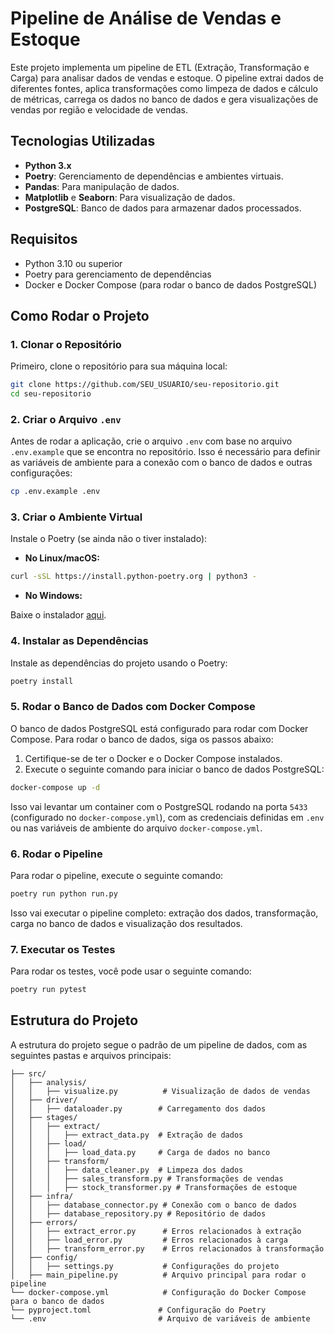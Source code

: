 # Pipeline de Análise de Vendas e Estoque

Este projeto implementa um pipeline de ETL (Extração, Transformação e Carga) para analisar dados de vendas e estoque. O pipeline extrai dados de diferentes fontes, aplica transformações como limpeza de dados e cálculo de métricas, carrega os dados no banco de dados e gera visualizações de vendas por região e velocidade de vendas.

## Tecnologias Utilizadas

- **Python 3.x**
- **Poetry**: Gerenciamento de dependências e ambientes virtuais.
- **Pandas**: Para manipulação de dados.
- **Matplotlib** e **Seaborn**: Para visualização de dados.
- **PostgreSQL**: Banco de dados para armazenar dados processados.

## Requisitos

- Python 3.10 ou superior
- Poetry para gerenciamento de dependências
- Docker e Docker Compose (para rodar o banco de dados PostgreSQL)

## Como Rodar o Projeto

### 1. Clonar o Repositório

Primeiro, clone o repositório para sua máquina local:

```bash
git clone https://github.com/SEU_USUARIO/seu-repositorio.git
cd seu-repositorio
```

### 2. Criar o Arquivo `.env`

Antes de rodar a aplicação, crie o arquivo `.env` com base no arquivo `.env.example` que se encontra no repositório. Isso é necessário para definir as variáveis de ambiente para a conexão com o banco de dados e outras configurações:

```bash
cp .env.example .env
```

### 3. Criar o Ambiente Virtual

Instale o Poetry (se ainda não o tiver instalado):

- **No Linux/macOS:**

```bash
curl -sSL https://install.python-poetry.org | python3 -
```

- **No Windows:**

Baixe o instalador [aqui](https://python-poetry.org/docs/#installation).

### 4. Instalar as Dependências

Instale as dependências do projeto usando o Poetry:

```bash
poetry install
```

### 5. Rodar o Banco de Dados com Docker Compose

O banco de dados PostgreSQL está configurado para rodar com Docker Compose. Para rodar o banco de dados, siga os passos abaixo:

1. Certifique-se de ter o Docker e o Docker Compose instalados.
2. Execute o seguinte comando para iniciar o banco de dados PostgreSQL:

```bash
docker-compose up -d
```

Isso vai levantar um container com o PostgreSQL rodando na porta `5433` (configurado no `docker-compose.yml`), com as credenciais definidas em `.env` ou nas variáveis de ambiente do arquivo `docker-compose.yml`.

### 6. Rodar o Pipeline

Para rodar o pipeline, execute o seguinte comando:

```bash
poetry run python run.py
```

Isso vai executar o pipeline completo: extração dos dados, transformação, carga no banco de dados e visualização dos resultados.

### 7. Executar os Testes

Para rodar os testes, você pode usar o seguinte comando:

```bash
poetry run pytest
```

## Estrutura do Projeto

A estrutura do projeto segue o padrão de um pipeline de dados, com as seguintes pastas e arquivos principais:

```
├── src/
│   ├── analysis/
│   │   ├── visualize.py          # Visualização de dados de vendas
│   ├── driver/
│   │   ├── dataloader.py        # Carregamento dos dados
│   ├── stages/
│   │   ├── extract/
│   │   │   ├── extract_data.py  # Extração de dados
│   │   ├── load/
│   │   │   ├── load_data.py     # Carga de dados no banco
│   │   ├── transform/
│   │   │   ├── data_cleaner.py  # Limpeza dos dados
│   │   │   ├── sales_transform.py # Transformações de vendas
│   │   │   ├── stock_transformer.py # Transformações de estoque
│   ├── infra/
│   │   ├── database_connector.py # Conexão com o banco de dados
│   │   ├── database_repository.py # Repositório de dados
│   ├── errors/
│   │   ├── extract_error.py      # Erros relacionados à extração
│   │   ├── load_error.py         # Erros relacionados à carga
│   │   ├── transform_error.py    # Erros relacionados à transformação
│   ├── config/
│   │   ├── settings.py           # Configurações do projeto
│   ├── main_pipeline.py          # Arquivo principal para rodar o pipeline
└── docker-compose.yml            # Configuração do Docker Compose para o banco de dados
└── pyproject.toml               # Configuração do Poetry
└── .env                         # Arquivo de variáveis de ambiente
```
